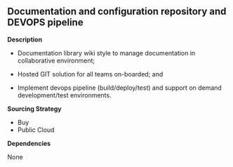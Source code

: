 ## Documentation and configuration repository and DEVOPS pipeline

**Description**

- Documentation library wiki style to manage documentation in collaborative environment;

- Hosted GIT solution for all teams on-boarded; and

- Implement devops pipeline (build/deploy/test) and support on demand development/test environments.

**Sourcing Strategy**

- Buy
- Public Cloud

**Dependencies**

None
